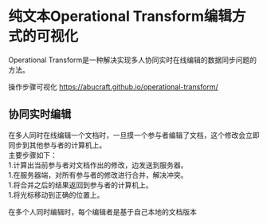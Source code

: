 # 纯文本Operational Transform编辑方式的可视化  

Operational Transform是一种解决实现多人协同实时在线编辑的数据同步问题的方法。  

操作步骤可视化 https://abucraft.github.io/operational-transform/ 

## 协同实时编辑  

在多人同时在线编辑一个文档时，一旦摸一个参与者编辑了文档，这个修改会立即同步到其他参与者的计算机上。  
主要步骤如下：  
1.计算出当前参与者对文档作出的修改，边发送到服务器。  
1.在服务器端，对所有参与者的修改进行合并，解决冲突。  
1.将合并之后的结果返回到参与者的计算机上。  
1.将光标移动到正确的位置上。  

在多个人同时编辑时，每个编辑者是基于自己本地的文档版本
